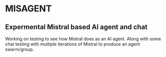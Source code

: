 # MISAGENT
## Expermental Mistral based AI agent and chat

Working on testing to see how Mistral does as an AI agent. Along with some chat testing with multiple iterations of Mistral to produce an agent swarm/group.